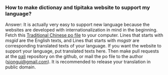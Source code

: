 ### How to make dictionay and tipitaka website to support my language?

Answer: It is actually very easy to support new language because the websites are developed with internationalization in mind in the beginning. Fetch this [Traditional Chinese po file](https://github.com/siongui/pali/blob/master/common/locale/zh_TW/LC_MESSAGES/messages.po) to your computer. Lines that starts with <em>msgid</em> are the English texts, and Lines that starts with <em>msgstr</em> are corresponding translated texts of your language. If you want the website to support your language, put translated texts here. Then make pull requests at the [pali](https://github.com/siongui/pali) repository on the github, or mail the po file to the author (siongui@gmail.com). It is recommended to release your translation in public domain.
